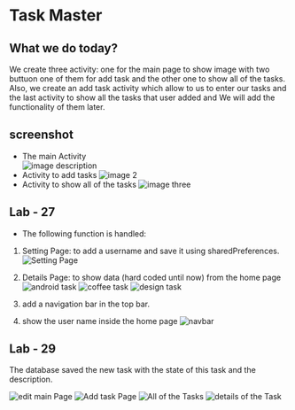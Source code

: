 # Task Master

## What we do today?

We create three activity: one for the main page to show image with two buttuon one of them for add task and the other one to show all of the tasks. Also, we create an add task activity which allow to us to enter our tasks and the last activity to show all the tasks that user added and We will add the functionality of them later. 

## screenshot

- The main Activity  
![image description](screenshots/image1.jpeg)
- Activity to add tasks
![image 2](https://i.ibb.co/mtNJXZ5/photo1650898777-1.jpg)
- Activity to show all of the tasks
![image three](https://i.ibb.co/wsGBywy/photo1650898777.jpg)


## Lab - 27

- The following function is handled:

1. Setting Page: to add a username and save it using sharedPreferences.
![Setting Page](screenshots/usernameSaved.jpeg)

2. Details Page: to show data (hard coded until now) from the home page
![android task](screenshots/androidTask.jpeg)
![coffee task](screenshots/CoffeeTask.jpeg)
![design task](screenshots/DesignTask.jpeg)

3. add a navigation bar in the top bar.
4. show the user name inside the home page
![navbar](screenshots/navbar.jpeg)

## Lab - 29

The database saved the new task with the state of this task and the description.

![edit main Page](screenshots/Lab-29/main_Page.jpeg)
![Add task Page](screenshots/Lab-29/addtask.jpeg)
![All of the Tasks](screenshots/Lab-29/tasks.jpeg)
![details of the Task](screenshots/Lab-29/details.jpeg)

